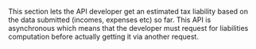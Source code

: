 This section lets the API developer get an estimated tax liability based on the
data submitted (incomes, expenses etc) so far. This API is asynchronous which
means that the developer must request for liabilities computation before
actually getting it via another request.
